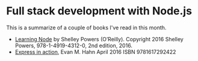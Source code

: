 # Full stack development with Node.js
This is a summarize of a couple of books I've read in this month.
* [Learning Node](http://shop.oreilly.com/product/0636920046936.do) by Shelley Powers (O’Reilly). Copyright 2016 Shelley Powers,  978-1-4919-4312-0, 2nd edition, 2016.
* [Express in action](https://www.manning.com/books/express-in-action), Evan M. Hahn April 2016 ISBN 9781617292422

